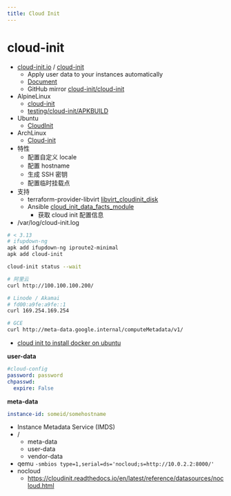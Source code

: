 ```yaml
---
title: Cloud Init
---
```


# cloud-init

- [cloud-init.io](https://cloud-init.io/) / [cloud-init](https://launchpad.net/cloud-init/)
  - Apply user data to your instances automatically
  - [Document](http://cloudinit.readthedocs.io/en/latest/index.html)
  - GitHub mirror [cloud-init/cloud-init](https://github.com/cloud-init/cloud-init)
- AlpineLinux
  - [cloud-init](https://pkgs.alpinelinux.org/packages?name=cloud-init&branch=edge)
  - [testing/cloud-init/APKBUILD](https://git.alpinelinux.org/cgit/aports/tree/testing/cloud-init/APKBUILD)
- Ubuntu
  - [CloudInit](https://help.ubuntu.com/community/CloudInit)
- ArchLinux
  - [Cloud-init](https://wiki.archlinux.org/index.php/Cloud-init)
- 特性
  - 配置自定义 locale
  - 配置 hostname
  - 生成 SSH 密钥
  - 配置临时挂载点
- 支持
  - terraform-provider-libvirt [libvirt_cloudinit_disk](https://github.com/dmacvicar/terraform-provider-libvirt/blob/master/website/docs/r/cloudinit.html.markdown)
  - Ansible [cloud_init_data_facts_module](https://docs.ansible.com/ansible/latest/modules/cloud_init_data_facts_module.html)
    - 获取 cloud init 配置信息
- /var/log/cloud-init.log

```bash
# < 3.13
# ifupdown-ng
apk add ifupdown-ng iproute2-minimal
apk add cloud-init

cloud-init status --wait

# 阿里云
curl http://100.100.100.200/

# Linode / Akamai
# fd00:a9fe:a9fe::1
curl 169.254.169.254

# GCE
curl http://meta-data.google.internal/computeMetadata/v1/
```

- [cloud init to install docker on ubuntu](https://gist.github.com/syntaqx/9dd3ff11fb3d48b032c84f3e31af9163)

**user-data**

```yaml
#cloud-config
password: password
chpasswd:
  expire: False
```

**meta-data**

```yaml
instance-id: someid/somehostname
```

- Instance Metadata Service (IMDS)
- /
  - meta-data
  - user-data
  - vendor-data
- qemu `-smbios type=1,serial=ds='nocloud;s=http://10.0.2.2:8000/'`
- nocloud
  - https://cloudinit.readthedocs.io/en/latest/reference/datasources/nocloud.html
